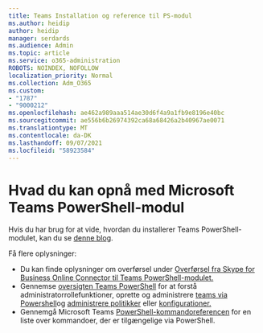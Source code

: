 ```yaml
---
title: Teams Installation og reference til PS-modul
ms.author: heidip
author: heidip
manager: serdards
ms.audience: Admin
ms.topic: article
ms.service: o365-administration
ROBOTS: NOINDEX, NOFOLLOW
localization_priority: Normal
ms.collection: Adm_O365
ms.custom:
- "1787"
- "9000212"
ms.openlocfilehash: ae462a989aaa514ae30d6f4a9a1fb9e8196e40bc
ms.sourcegitcommit: ae556b6b26974392ca68a68426a2b40967ae0071
ms.translationtype: MT
ms.contentlocale: da-DK
ms.lasthandoff: 09/07/2021
ms.locfileid: "58923584"
---
```

# <a name="what-you-can-accomplish-with-microsoft-teams-powershell-module"></a>Hvad du kan opnå med Microsoft Teams PowerShell-modul

Hvis du har brug for at vide, hvordan du installerer Teams PowerShell-modulet, kan du se [denne blog](https://blogs.technet.microsoft.com/skypehybridguy/2017/11/07/microsoft-teams-powershell-support/).

Få flere oplysninger:

- Du kan finde oplysninger om overførsel under [Overførsel fra Skype for Business Online Connector til Teams PowerShell-modulet.](https://docs.microsoft.com/microsoftteams/teams-powershell-move-from-sfbo#how-to-migrate)
- Gennemse [oversigten Teams PowerShell](https://docs.microsoft.com/MicrosoftTeams/teams-powershell-overview) [](https://docs.microsoft.com/MicrosoftTeams/using-admin-roles)for at forstå administratorrollefunktioner, oprette og administrere [teams via Powershell](https://docs.microsoft.com/MicrosoftTeams/teams-powershell-overview#creating-and-managing-teams-via-powershell)og [administrere politikker](https://docs.microsoft.com/MicrosoftTeams/teams-powershell-overview#managing-policies-via-powershell) eller [konfigurationer.](https://docs.microsoft.com/MicrosoftTeams/teams-powershell-overview#managing-configurations-via-powershell) 
- Gennemgå Microsoft Teams [PowerShell-kommandoreferencen](https://docs.microsoft.com/powershell/module/teams/?view=teams-ps) for en liste over kommandoer, der er tilgængelige via PowerShell. 
